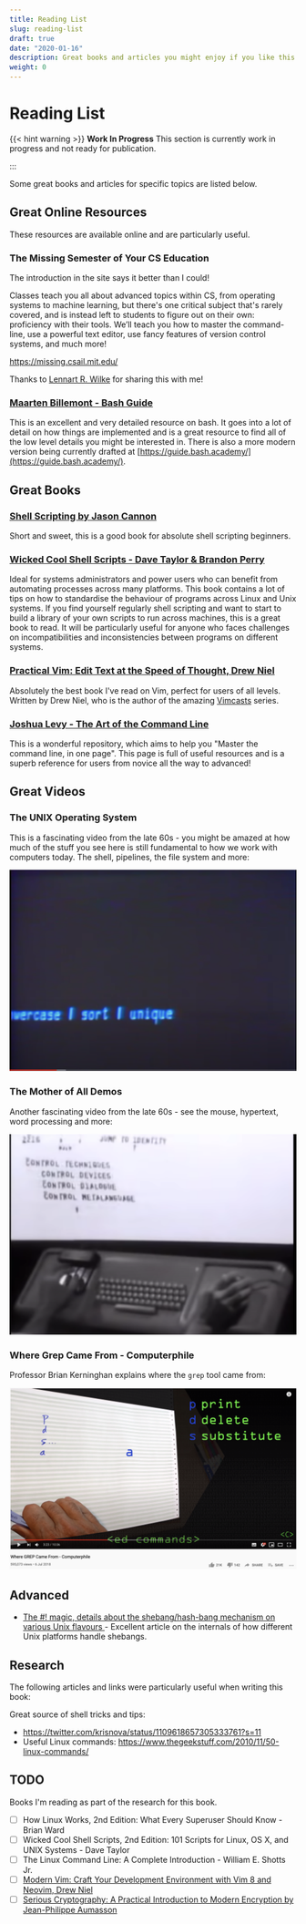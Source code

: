 ```yaml
---
title: Reading List
slug: reading-list
draft: true
date: "2020-01-16"
description: Great books and articles you might enjoy if you like this book!
weight: 0
---
```

# Reading List

{{< hint warning >}}
**Work In Progress**
This section is currently work in progress and not ready for publication.

:::

Some great books and articles for specific topics are listed below.

## Great Online Resources

These resources are available online and are particularly useful.

### The Missing Semester of Your CS Education

The introduction in the site says it better than I could!

Classes teach you all about advanced topics within CS, from operating systems to machine learning, but there's one critical subject that's rarely covered, and is instead left to students to figure out on their own: proficiency with their tools. We’ll teach you how to master the command-line, use a powerful text editor, use fancy features of version control systems, and much more!

https://missing.csail.mit.edu/

Thanks to [Lennart R. Wilke](https://www.linkedin.com/in/lrwilke/) for sharing this with me!

### [Maarten Billemont - Bash Guide](http://mywiki.wooledge.org/BashGuide)

This is an excellent and very detailed resource on bash. It goes into a lot of detail on how things are implemented and is a great resource to find all of the low level details you might be interested in. There is also a more modern version being currently drafted at [https://guide.bash.academy/](https://guide.bash.academy/).

## Great Books

### [Shell Scripting by Jason Cannon](https://www.amazon.com/Shell-Scripting-Automate-Command-Programming-ebook/dp/B015FZAXU6)

Short and sweet, this is a good book for absolute shell scripting beginners.

### [Wicked Cool Shell Scripts - Dave Taylor & Brandon Perry](https://nostarch.com/wcss2)

Ideal for systems administrators and power users who can benefit from automating processes across many platforms. This book contains a lot of tips on how to standardise the behaviour of programs across Linux and Unix systems. If you find yourself regularly shell scripting and want to start to build a library of your own scripts to run across machines, this is a great book to read. It will be particularly useful for anyone who faces challenges on incompatibilities and inconsistencies between programs on different systems.

### [Practical Vim: Edit Text at the Speed of Thought, Drew Niel](https://www.amazon.com/Practical-Vim-Thought-Pragmatic-Programmers/dp/1934356980)

Absolutely the best book I've read on Vim, perfect for users of all levels. Written by Drew Niel, who is the author of the amazing [Vimcasts](http://vimcasts.org/) series.

### [Joshua Levy - The Art of the Command Line](https://github.com/jlevy/the-art-of-command-line)

This is a wonderful repository, which aims to help you "Master the command line, in one page". This page is full of useful resources and is a superb reference for users from novice all the way to advanced!

## Great Videos

### The UNIX Operating System

This is a fascinating video from the late 60s - you might be amazed at how much of the stuff you see here is still fundamental to how we work with computers today. The shell, pipelines, the file system and more:

[![Screenshot: The Unix Operating System](./images/atat-the-unix-operating-system.png)](https://www.youtube.com/watch?v=tc4ROCJYbm0)

### The Mother of All Demos

Another fascinating video from the late 60s - see the mouse, hypertext, word processing and more:

[![Screenshot: The Mother of all Demos](./images/the-mother-of-all-demos.png)](https://www.youtube.com/watch?v=yJDv-zdhzMY)

### Where Grep Came From - Computerphile

Professor Brian Kerninghan explains where the `grep` tool came from:

[![Screenshot: YouTube Where Grep Came From](./images/youtube-where-grep-came-from.png)](https://www.youtube.com/watch?v=NTfOnGZUZDk)

## Advanced

- [The #! magic, details about the shebang/hash-bang mechanism on various Unix flavours
](https://www.in-ulm.de/~mascheck/various/shebang) - Excellent article on the internals of how different Unix platforms handle shebangs.

## Research

The following articles and links were particularly useful when writing this book:

Great source of shell tricks and tips:

- https://twitter.com/krisnova/status/1109618657305333761?s=11
- Useful Linux commands: https://www.thegeekstuff.com/2010/11/50-linux-commands/

## TODO

Books I'm reading as part of the research for this book.

- [ ] How Linux Works, 2nd Edition: What Every Superuser Should Know - Brian Ward
- [ ] Wicked Cool Shell Scripts, 2nd Edition: 101 Scripts for Linux, OS X, and UNIX Systems - Dave Taylor
- [ ] The Linux Command Line: A Complete Introduction - William E. Shotts Jr.
- [ ] [Modern Vim: Craft Your Development Environment with Vim 8 and Neovim, Drew Niel](https://pragprog.com/book/modvim/modern-vim)
- [ ] [Serious Cryptography: A Practical Introduction to Modern Encryption by Jean-Philippe Aumasson](https://smile.amazon.com/Serious-Cryptography-Practical-Introduction-Encryption/dp/1593278268/ref=tmm_pap_swatch_0?_encoding=UTF8&qid=&sr=)
